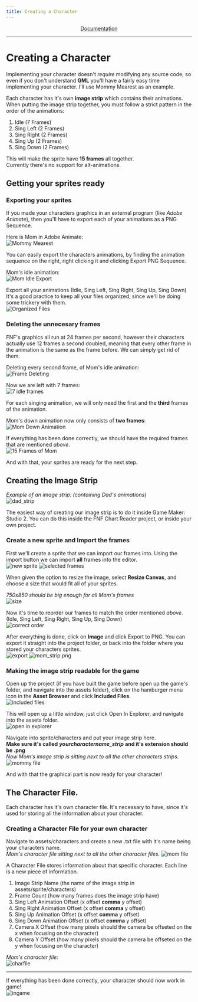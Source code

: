 ```yaml
---
title: Creating a Character
---
```


<p align="center"> 
<a href=docs>Documentation</a>
</p>

---------------------------------

# Creating a Character

Implementing your character doesn't *require* modifying any source code, so even if you don't understand **GML** you'll have a fairly easy time implementing your character.
I'll use Mommy Mearest as an example.

Each character has it's own **image strip** which contains their animations.<br>
When putting the image strip together, you must follow a strict pattern in the order of the animations:<br>
1. Idle (7 Frames)
2. Sing Left (2 Frames)
3. Sing Right (2 Frames)
4. Sing Up (2 Frames)
5. Sing Down (2 Frames)

This will make the sprite have **15 frames** all together.<br>
Currently there's no support for alt-animations.

## Getting your sprites ready

### Exporting your sprites

If you made your characters graphics in an external program (like *Adobe Animate*), then you'll have to export each of your animations as a PNG Sequence.

Here is Mom in Adobe Animate:<br>
![Mommy Mearest](https://user-images.githubusercontent.com/59181913/141492329-6137d18d-2d26-4bcb-95c3-a53f192d2471.png)

You can easily export the characters animations, by finding the animation sequence on the right, right clicking it and clicking Export PNG Sequence.

Mom's idle animation:<br>
![Mom Idle Export](https://user-images.githubusercontent.com/59181913/141492756-2894e3e7-eced-4092-923d-e104f5e8dcd8.png)

Export all your animations (Idle, Sing Left, Sing Right, Sing Up, Sing Down)<br>
It's a good practice to keep all your files organized, since we'll be doing some trickery with them.<br>
![Organized Files](https://user-images.githubusercontent.com/59181913/141493209-f125f054-46c7-45f1-bbae-fb10cd7f18fc.png)

### Deleting the unnecesary frames

FNF's graphics all run at 24 frames per second, however their characters actually use 12 frames a second doubled, meaning that every other frame in the animation is the same
as the frame before.
We can simply get rid of them.

Deleting every second frame, of Mom's idle animation:<br>
![Frame Deleting](https://user-images.githubusercontent.com/59181913/141494106-b927a0b5-5e2e-4027-b81f-68c58ef5c664.png)

Now we are left with 7 frames:<br>
![7 idle frames](https://user-images.githubusercontent.com/59181913/141494397-65f84ae5-67e2-401c-a53a-90ce9b180479.png)

For each singing animation, we will only need the first and the **third** frames of the animation.

Mom's down animation now only consists of **two frames**:<br>
![Mom Down Animation](https://user-images.githubusercontent.com/59181913/141495547-29b76602-100c-43cc-ba2a-dccfe5db2a3b.png)

If everything has been done correctly, we should have the required frames that are mentioned *above*.<br>
![15 Frames of Mom](https://user-images.githubusercontent.com/59181913/141495826-ba42d71b-990d-4185-a5f1-afaa99f38fa1.png)

And with that, your sprites are ready for the next step.

## Creating the Image Strip

*Example of an image strip: (containing Dad's animations)*<br>
![dad_strip](https://user-images.githubusercontent.com/59181913/141497333-df7addd6-a07c-4c93-ae7d-0906a7e650ec.png)

The easiest way of creating our image strip is to do it inside Game Maker: Studio 2.
You can do this inside the FNF Chart Reader project, or inside your own project.

### Create a new sprite and Import the frames

First we'll create a sprite that we can import our frames into.
Using the import button we can import **all** frames into the editor.<br>
![new sprite](https://user-images.githubusercontent.com/59181913/141497926-1af41478-d5b9-4b00-95ee-9af4eba560b5.png)
![selected frames](https://user-images.githubusercontent.com/59181913/141498077-3526fa96-076f-4c7f-aca7-747881403d94.png)

When given the option to resize the image, select **Resize Canvas**, and choose a size that would fit all of your sprites.

*750x850 should be big enough for all Mom's frames*<br>
![size](https://user-images.githubusercontent.com/59181913/141498320-ad87ce5b-13ef-430f-b7c8-527bd84556bc.png)

Now it's time to reorder our frames to match the order mentioned *above*.<br>
(Idle, Sing Left, Sing Right, Sing Up, Sing Down)<br>
![correct order](https://user-images.githubusercontent.com/59181913/141498823-4f58212f-ce2e-4a14-92d7-ae2a15131e9c.png)

After everything is done, click on **Image** and click Export to PNG. You can export it straight into the project folder, or back into the folder where you stored your characters sprites.<br>
![export](https://user-images.githubusercontent.com/59181913/141499059-80634d42-538c-4f03-8574-ee3fbc88bc1c.png)
![mom_strip.png](https://user-images.githubusercontent.com/59181913/141499356-fdfb35c0-e6b5-4d5e-a941-23c89a108ec7.png)

### Making the image strip readable for the game

Open up the project (if you have built the game before open up the game's folder, and navigate into the assets folder), click on the hamburger menu icon in the **Asset Browser**
and click **Included Files**.<br>
![included files](https://user-images.githubusercontent.com/59181913/141499982-551d41c2-08ee-42ab-a010-100b187c1f1d.png)

This will open up a little window, just click Open In Explorer, and navigate into the assets folder.<br>
![open in explorer](https://user-images.githubusercontent.com/59181913/141500084-31159229-04d7-4a9b-b8f6-9ea948c37196.png)

Navigate into sprite/characters and put your image strip here.<br>
**Make sure it's called** ***yourcharactername_strip*** **and it's extension should be .png**<br>
*Now Mom's image strip is sitting next to all the other characters strips.*<br>
![mommy file](https://user-images.githubusercontent.com/59181913/141500630-06704316-28f0-4951-9bf2-969825259424.png)

And with that the graphical part is now ready for your character!

## The Character File.

Each character has it's own character file. It's necessary to have, since it's used for storing all the information about your character.

### Creating a Character File for your own character

Navigate to assets/characters and create a new .txt file with it's name being your characters name.<br>
*Mom's character file sitting next to all the other character files.*
![mom file](https://user-images.githubusercontent.com/59181913/141501396-aa9b71cb-01bb-471a-b66e-22e6b741e735.png)

A Character File stores information about that specific character. Each line is a new piece of information.
1. Image Strip Name (the name of the image strip in assets/sprite/characters)
2. Frame Count (how many frames does the image strip have)
3. Sing Left Animation Offset (x offset **comma** y offset)
4. Sing Right Animation Offset (x offset **comma** y offset)
5. Sing Up Animation Offset (x offset **comma** y offset)
6. Sing Down Animation Offset (x offset **comma** y offset)
7. Camera X Offset (how many pixels should the camera be offseted on the x when focusing on the character)
8. Camera Y Offset (how many pixels should the camera be offseted on the y when focusing on the character)

*Mom's character file:*<br>
![charfile](https://user-images.githubusercontent.com/59181913/141502542-da104fec-4da7-4b29-9485-944735901779.png)

--------

If everything has been done correctly, your character should now work in game!<br>
![ingame](https://user-images.githubusercontent.com/59181913/141503058-1a2f70c1-b6ac-42b9-a002-595ccb4f68e0.png)

